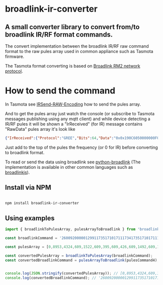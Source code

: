 # broadlink-ir-converter

## A small converter library to convert from/to broadlink IR/RF format commands.

The convert implementation between the broadlink IR/RF raw command format to the raw pules array used in common appliance such as Tasmota firmware.

The Tasmota format converting is based on [Broadlink RM2 network protocol](https://github.com/mjg59/python-broadlink/blob/master/protocol.md).

# How to send the command
In Tasmota see [IRSend-RAW-Encoding](https://tasmota.github.io/docs/IRSend-RAW-Encoding/) how to send the pules array.

And to get the pules array just watch the console (or subscribe to Tasmota messages publishing using any mqtt client) and while device detecting a IR/RF pules it will be shown a "IrReceived" (for IR) message contains "RawData" pules array it's look like 
```json
{"IrReceived":{"Protocol":"GREE","Bits":64,"Data":"0x0x190C6050000000F0","Repeat":0,"IRHVAC":{"Vendor":"GREE" ............},"RawData":[9084,4338,740,1622,.........],"RawDataInfo":[139,139,0]}}
```
Just add to the top of the pules the frequency (or 0 for IR) before converting to broadlink format.

To read or send the data using broadlink see [python-broadlink](https://github.com/mjg59/python-broadlink)
(The implementation is available in other common languages such as [broadlinkjs](https://github.com/momodalo/broadlinkjs)). 

## Install via NPM

```bash 

npm install broadlink-ir-converter

```

## Using examples

```typescript
import { broadlinkToPulesArray, pulesArrayToBroadlink } from 'broadlink-ir-converter';

const broadlinkCommand = '2600920000012991173517101711173417351710171117101711171116351735161117111611171117101711171017111710173517341711171017111710171117341711173417111710173517111600028f1711171116111711161117111611171117101711171017111710171117101711171017111710171117101711171017111710171117111611173516351735163517000d05000000000000';

const pulesArray = [0,8953,4324,609,1522,609,395,609,426,609,1492,609,1522,609,395,609,426,609,395,609,426,609,426,578,1522,609,1522,578,426,609,426,578,426,609,426,609,395,609,426,609,395,609,426,609,395,609,1522,609,1492,609,426,609,395,609,426,609,395,609,426,609,1492,609,426,609,1492,609,426,609,395,609,1522,609,426,578,19855,609,426,609,426,578,426,609,426,578,426,609,426,578,426,609,426,609,395,609,426,609,395,609,426,609,395,609,426,609,395,609,426,609,395,609,426,609,395,609,426,609,395,609,426,609,395,609,426,609,395,609,426,609,426,578,426,609,1522,578,1522,609,1522,578,1522,609];

const convertedPulesArray = broadlinkToPulesArray(broadlinkCommand);
const convertedBroadlinkCommand = pulesArrayToBroadlink(pulesCommand4);


console.log(JSON.stringify(convertedPulesArray)); // [0,8953,4324,609,1522,609,395,609,426,609,1492,609,1522,609,395,609,426,609,395,609,426,609,426,578,1522,609,1522,578,426,609,426,578,426,609,426,609,395,609,426,609,395,609,426,609,395,609,1522,609,1492,609,426,609,395,609,426,609,395,609,426,609,1492,609,426,609,1492,609,426,609,395,609,1522,609,426,578,19855,609,426,609,426,578,426,609,426,578,426,609,426,578,426,609,426,609,395,609,426,609,395,609,426,609,395,609,426,609,395,609,426,609,395,609,426,609,395,609,426,609,395,609,426,609,395,609,426,609,395,609,426,609,426,578,426,609,1522,578,1522,609,1522,578,1522,609]
console.log(convertedBroadlinkCommand); // '2600920000012991173517101711173417351710171117101711171116351735161117111611171117101711171017111710173517341711171017111710171117341711173417111710173517111600028f1711171116111711161117111611171117101711171017111710171117101711171017111710171117101711171017111710171117111611173516351735163517000d05000000000000


```
